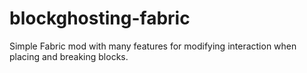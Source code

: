 # blockghosting-fabric
 Simple Fabric mod with many features for modifying interaction when placing and breaking blocks.

